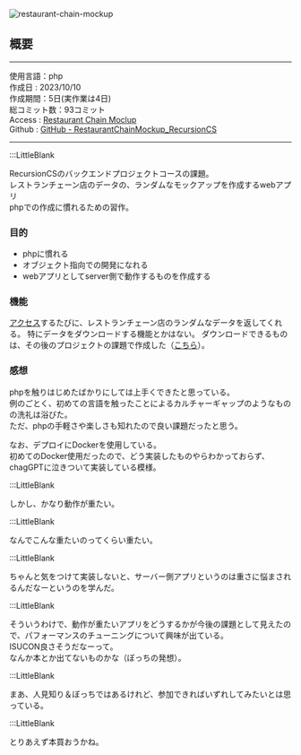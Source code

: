 ![restaurant-chain-mockup](/pages/Products/page/restaurant-chain-mockup/img/restaurant-chain-mockup.jpg)  

## 概要

---  

使用言語：php  
作成日 : 2023/10/10  
作成期間：5日(実作業は4日)  
総コミット数：93コミット  
Access : [Restaurant Chain Moclup](https://restaurant-chain-mockup.onrender.com)  
Github : [GitHub - RestaurantChainMockup_RecursionCS](https://github.com/kip2/RestaurantChainMockup_RecursionCS)  

---  

:::LittleBlank

RecursionCSのバックエンドプロジェクトコースの課題。  
レストランチェーン店のデータの、ランダムなモックアップを作成するwebアプリ  
phpでの作成に慣れるための習作。  

### 目的

- phpに慣れる  
- オブジェクト指向での開発になれる  
- webアプリとしてserver側で動作するものを作成する  

### 機能

[アクセス](https://restaurant-chain-mockup.onrender.com)するたびに、レストランチェーン店のランダムなデータを返してくれる。
特にデータをダウンロードする機能とかはない。
ダウンロードできるものは、その後のプロジェクトの課題で作成した（[こちら](https://www.kip2.dev/products/restaurant-chain-mockup-site-version)）。

### 感想

phpを触りはじめたばかりにしては上手くできたと思っている。  
例のごとく、初めての言語を触ったことによるカルチャーギャップのようなものの洗礼は浴びた。  
ただ、phpの手軽さや楽しさも知れたので良い課題だったと思う。  

なお、デプロイにDockerを使用している。  
初めてのDocker使用だったので、どう実装したものやらわかっておらず、chagGPTに泣きついて実装している模様。  

:::LittleBlank

しかし、かなり動作が重たい。  

:::LittleBlank

なんでこんな重たいのってくらい重たい。

:::LittleBlank

ちゃんと気をつけて実装しないと、サーバー側アプリというのは重さに悩まされるんだなーというのを学んだ。  

:::LittleBlank

そういうわけで、動作が重たいアプリをどうするかが今後の課題として見えたので、パフォーマンスのチューニングについて興味が出ている。  
ISUCON良さそうだなーって。  
なんか本とか出てないものかな（ぼっちの発想）。  

:::LittleBlank

まあ、人見知り＆ぼっちではあるけれど、参加できればいずれしてみたいとは思っている。

:::LittleBlank

とりあえず本買おうかね。  